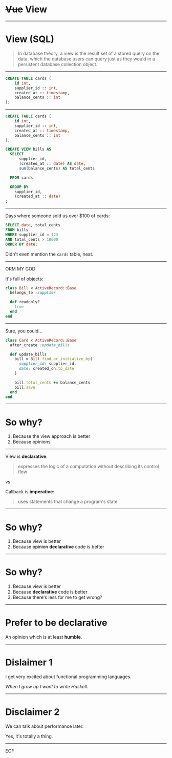 # ~~Vue~~ View

---

# View (SQL)

> In database theory, a view is the result set of a stored query on the
> data, which the database users can query just as they would in a
> persistent database collection object.

---

```sql
CREATE TABLE cards (
    id int,
    supplier_id :: int,
    created_at :: timestamp,
    balance_cents :: int
);
```

---

```sql
CREATE TABLE cards (
    id int,
    supplier_id :: int,
    created_at :: timestamp,
    balance_cents :: int
);
```

```sql
CREATE VIEW bills AS
  SELECT
      supplier_id,
      (created_at :: date) AS date,
      sum(balance_cents) AS total_cents

  FROM cards

  GROUP BY
    supplier_id,
    (created_at :: date)
;
```
---

Days where someone sold us over $100 of cards:

```sql
SELECT date, total_cents
FROM bills
WHERE supplier_id = 123
AND total_cents > 10000
ORDER BY date;
```

Didn't even mention the `cards` table, neat.

---

ORM MY GOD

It's full of objects:

```ruby
class Bill < ActiveRecord::Base
  belongs_to :supplier

  def readonly?
    true
  end
end
```

---

Sure, you could...

```ruby
class Card < ActiveRecord::Base
  after_create :update_bills

  def update_bills
    bill = Bill.find_or_initialize_by(
      supplier_id: supplier_id,
      date: created_on.to_date
    )

    bill.total_cents += balance_cents
    bill.save
  end
end
```

---

# So why?

1. Because the view approach is better
1. Because opinions


---

View is **declarative**:
> expresses the logic of a computation without describing its control flow

vs

Callback is **imperative**:
> uses statements that change a program's state

---

# So why?

1. Because view is better
1. Because ~~opinion~~ **declarative** code is better

---

# So why?

1. Because view is better
1. Because **declarative** code is better
1. Because there's less for me to get wrong?

---

# Prefer to be declarative

An opinion which is at least **humble**.

---

# Dislaimer 1

I get very excited about functional programming languages.

_When I grow up I want to write Haskell_.

---

# Disclaimer 2

We can talk about performance later.

Yes, it's totally a thing.

---

EOF

